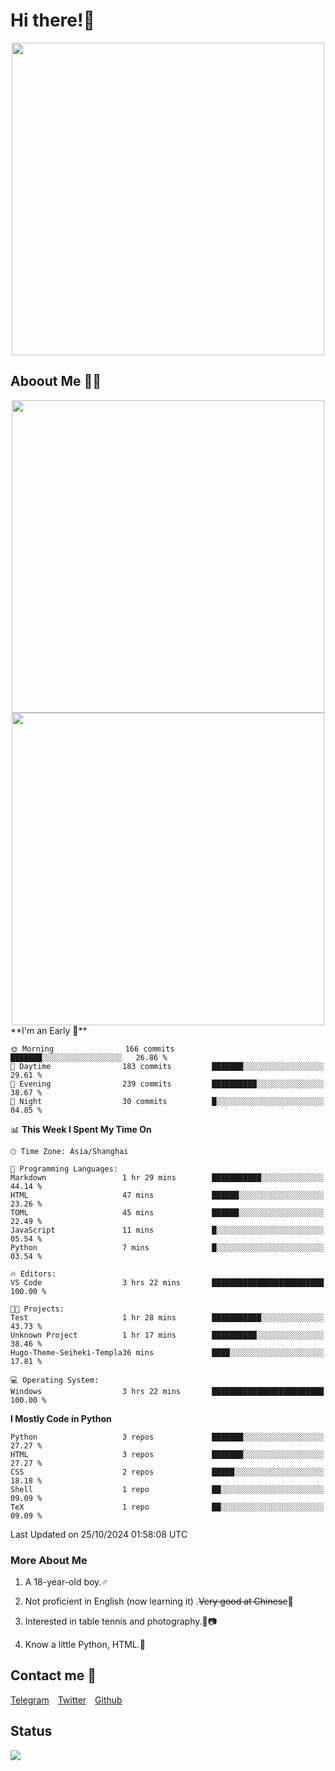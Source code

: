 # Hi there!🎉

<div align=center><img src="https://count.getloli.com/get/@Cicada000?theme=moebooru" width=500px></div>

## Aboout Me 👀💦

<div align=center>
<img src="https://github-readme-stats.vercel.app/api?username=Cicada000&show_icons=true&theme=tokyonight" width=500px>
<br>
<img src="https://github-readme-stats.vercel.app/api/top-langs/?username=Cicada000&show_icons=true&theme=tokyonight&layout=compact" width=500px>
</div>
<!--START_SECTION:waka-->
**I'm an Early 🐤** 

```text
🌞 Morning                166 commits         ███████░░░░░░░░░░░░░░░░░░   26.86 % 
🌆 Daytime                183 commits         ███████░░░░░░░░░░░░░░░░░░   29.61 % 
🌃 Evening                239 commits         ██████████░░░░░░░░░░░░░░░   38.67 % 
🌙 Night                  30 commits          █░░░░░░░░░░░░░░░░░░░░░░░░   04.85 % 
```


📊 **This Week I Spent My Time On** 

```text
🕑︎ Time Zone: Asia/Shanghai

💬 Programming Languages: 
Markdown                 1 hr 29 mins        ███████████░░░░░░░░░░░░░░   44.14 % 
HTML                     47 mins             ██████░░░░░░░░░░░░░░░░░░░   23.26 % 
TOML                     45 mins             ██████░░░░░░░░░░░░░░░░░░░   22.49 % 
JavaScript               11 mins             █░░░░░░░░░░░░░░░░░░░░░░░░   05.54 % 
Python                   7 mins              █░░░░░░░░░░░░░░░░░░░░░░░░   03.54 % 

🔥 Editors: 
VS Code                  3 hrs 22 mins       █████████████████████████   100.00 % 

🐱‍💻 Projects: 
Test                     1 hr 28 mins        ███████████░░░░░░░░░░░░░░   43.73 % 
Unknown Project          1 hr 17 mins        ██████████░░░░░░░░░░░░░░░   38.46 % 
Hugo-Theme-Seiheki-Templa36 mins             ████░░░░░░░░░░░░░░░░░░░░░   17.81 % 

💻 Operating System: 
Windows                  3 hrs 22 mins       █████████████████████████   100.00 % 
```

**I Mostly Code in Python** 

```text
Python                   3 repos             ███████░░░░░░░░░░░░░░░░░░   27.27 % 
HTML                     3 repos             ███████░░░░░░░░░░░░░░░░░░   27.27 % 
CSS                      2 repos             █████░░░░░░░░░░░░░░░░░░░░   18.18 % 
Shell                    1 repo              ██░░░░░░░░░░░░░░░░░░░░░░░   09.09 % 
TeX                      1 repo              ██░░░░░░░░░░░░░░░░░░░░░░░   09.09 % 
```




 Last Updated on 25/10/2024 01:58:08 UTC
<!--END_SECTION:waka-->

### More About Me

1. A 18-year-old boy.♂

2. Not proficient in English (now learning it) .~~Very good at Chinese~~🤣

3. Interested in table tennis and photography.🏓📷

4. Know a little Python, HTML.🐍


## Contact me 💬

[Telegram](https://t.me/CicadaLYW)&emsp;[Twitter](https://twitter.com/Cicada0001)&emsp;[Github](https://github.com/Cicada000)

## Status
<img src="https://weather-icon.journeyad.repl.co/@hangzhou?v=1" align="left">







